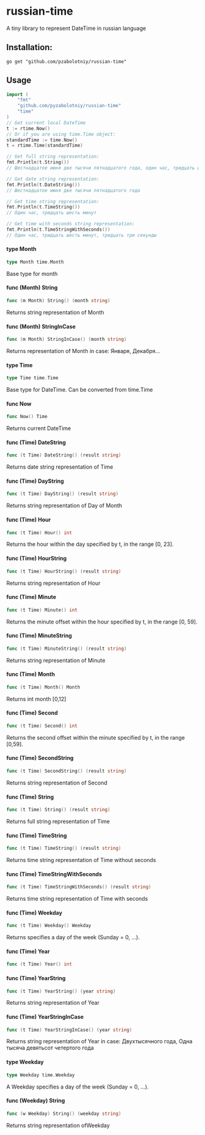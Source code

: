 # russian-time

A tiny library to represent DateTime in russian language

Installation:
--
    go get "github.com/pzabolotniy/russian-time"


## Usage

```go
import (
    "fmt"
    "github.com/pyzabolotniy/russian-time"
    "time"
)
// Get current local DateTime
t := rtime.Now()
// Or if you are using time.Time object:
standardTime := time.Now()
t = rtime.Time(standardTime)

// Get full string representation:
fmt.Println(t.String())
// Шестнадцатое июня две тысячи пятнадцатого года, один час, тридцать шесть минут, тридцать три секунды

// Get date string representation:
fmt.Println(t.DateString())
// Шестнадцатое июня две тысячи пятнадцатого года

// Get time string representation:
fmt.Println(t.TimeString())
// Один час, тридцать шесть минут

// Get time with seconds string representation:
fmt.Println(t.TimeStringWithSeconds())
// Один час, тридцать шесть минут, тридцать три секунды
```


#### type Month

```go
type Month time.Month
```

Base type for month

#### func (Month) String

```go
func (m Month) String() (month string)
```
Returns string representation of Month

#### func (Month) StringInCase

```go
func (m Month) StringInCase() (month string)
```
Returns representation of Month in case:
Января, Декабря...

#### type Time

```go
type Time time.Time
```

Base type for DateTime. Can be converted from time.Time

#### func  Now

```go
func Now() Time
```
Returns current DateTime

#### func (Time) DateString

```go
func (t Time) DateString() (result string)
```
Returns date string representation of Time

#### func (Time) DayString

```go
func (t Time) DayString() (result string)
```
Returns string representation of Day of Month

#### func (Time) Hour

```go
func (t Time) Hour() int
```
Returns the hour within the day specified by t, in the range [0, 23].

#### func (Time) HourString

```go
func (t Time) HourString() (result string)
```
Returns string representation of Hour

#### func (Time) Minute

```go
func (t Time) Minute() int
```
Returns the minute offset within the hour specified by t, in the range [0, 59].

#### func (Time) MinuteString

```go
func (t Time) MinuteString() (result string)
```
Returns string representation of Minute

#### func (Time) Month

```go
func (t Time) Month() Month
```
Returns int month [0,12]

#### func (Time) Second

```go
func (t Time) Second() int
```
Returns the second offset within the minute specified by t, 
in the range [0,59].

#### func (Time) SecondString

```go
func (t Time) SecondString() (result string)
```
Returns string representation of Second

#### func (Time) String

```go
func (t Time) String() (result string)
```
Returns full string representation of Time

#### func (Time) TimeString

```go
func (t Time) TimeString() (result string)
```
Returns time string representation of Time without seconds

#### func (Time) TimeStringWithSeconds

```go
func (t Time) TimeStringWithSeconds() (result string)
```
Returns time string representation of Time with seconds

#### func (Time) Weekday

```go
func (t Time) Weekday() Weekday
```
Returns specifies a day of the week (Sunday = 0, ...).

#### func (Time) Year

```go
func (t Time) Year() int
```

#### func (Time) YearString

```go
func (t Time) YearString() (year string)
```
Returns string representation of Year

#### func (Time) YearStringInCase

```go
func (t Time) YearStringInCase() (year string)
```
Returns string representation of Year in case:
Двухтысячного года, 
Одна тысяча девятьсот четертого года

#### type Weekday

```go
type Weekday time.Weekday
```

A Weekday specifies a day of the week (Sunday = 0, ...).

#### func (Weekday) String

```go
func (w Weekday) String() (weekday string)
```
Returns string representation ofWeekday
